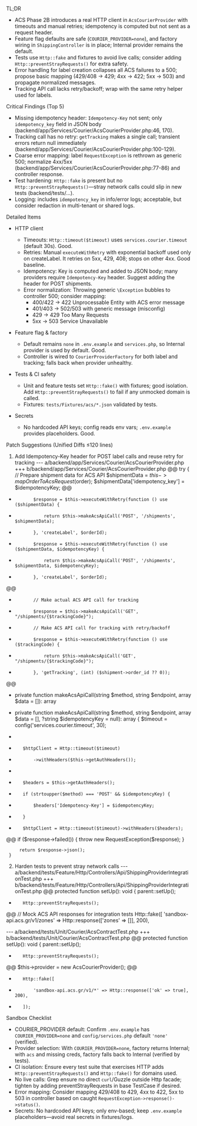 TL;DR
- ACS Phase 2B introduces a real HTTP client in `AcsCourierProvider` with timeouts and manual retries; idempotency is computed but not sent as a request header.
- Feature flag defaults are safe (`COURIER_PROVIDER=none`), and factory wiring in `ShippingController` is in place; Internal provider remains the default.
- Tests use `Http::fake` and fixtures to avoid live calls; consider adding `Http::preventStrayRequests()` for extra safety.
- Error handling for label creation collapses all ACS failures to a 500; propose basic mapping (429/408 → 429; 4xx → 422; 5xx → 503) and propagate normalized messages.
- Tracking API call lacks retry/backoff; wrap with the same retry helper used for labels.

Critical Findings (Top 5)
- Missing idempotency header: `Idempotency-Key` not sent; only `idempotency_key` field in JSON body (backend/app/Services/Courier/AcsCourierProvider.php:46, 170).
- Tracking call has no retry: `getTracking` makes a single call; transient errors return null immediately (backend/app/Services/Courier/AcsCourierProvider.php:100-129).
- Coarse error mapping: label `RequestException` is rethrown as generic 500; normalize 4xx/5xx (backend/app/Services/Courier/AcsCourierProvider.php:77-86) and controller response.
- Test hardening: `Http::fake` is present but no `Http::preventStrayRequests()`—stray network calls could slip in new tests (backend/tests/...).
- Logging: includes `idempotency_key` in info/error logs; acceptable, but consider redaction in multi-tenant or shared logs.

Detailed Items
- HTTP client
  - Timeouts: `Http::timeout($timeout)` uses `services.courier.timeout` (default 30s). Good.
  - Retries: Manual `executeWithRetry` with exponential backoff used only on createLabel. It retries on 5xx, 429, 408; stops on other 4xx. Good baseline.
  - Idempotency: Key is computed and added to JSON body; many providers require `Idempotency-Key` header. Suggest adding the header for POST shipments.
  - Error normalization: Throwing generic `\Exception` bubbles to controller 500; consider mapping:
    - 400/422 → 422 Unprocessable Entity with ACS error message
    - 401/403 → 502/503 with generic message (misconfig)
    - 429 → 429 Too Many Requests
    - 5xx → 503 Service Unavailable

- Feature flag & factory
  - Default remains `none` in `.env.example` and `services.php`, so Internal provider is used by default. Good.
  - Controller is wired to `CourierProviderFactory` for both label and tracking; falls back when provider unhealthy.

- Tests & CI safety
  - Unit and feature tests set `Http::fake()` with fixtures; good isolation. Add `Http::preventStrayRequests()` to fail if any unmocked domain is called.
  - Fixtures: `tests/Fixtures/acs/*.json` validated by tests.

- Secrets
  - No hardcoded API keys; config reads env vars; `.env.example` provides placeholders. Good.

Patch Suggestions (Unified Diffs ≤120 lines)

1) Add Idempotency-Key header for POST label calls and reuse retry for tracking
--- a/backend/app/Services/Courier/AcsCourierProvider.php
+++ b/backend/app/Services/Courier/AcsCourierProvider.php
@@
         try {
             // Prepare shipment data for ACS API
             $shipmentData = $this->mapOrderToAcsRequest($order);
             $shipmentData['idempotency_key'] = $idempotencyKey;
@@
-            $response = $this->executeWithRetry(function () use ($shipmentData) {
-                return $this->makeAcsApiCall('POST', '/shipments', $shipmentData);
-            }, 'createLabel', $orderId);
+            $response = $this->executeWithRetry(function () use ($shipmentData, $idempotencyKey) {
+                return $this->makeAcsApiCall('POST', '/shipments', $shipmentData, $idempotencyKey);
+            }, 'createLabel', $orderId);
@@
-            // Make actual ACS API call for tracking
-            $response = $this->makeAcsApiCall('GET', "/shipments/{$trackingCode}");
+            // Make ACS API call for tracking with retry/backoff
+            $response = $this->executeWithRetry(function () use ($trackingCode) {
+                return $this->makeAcsApiCall('GET', "/shipments/{$trackingCode}");
+            }, 'getTracking', (int) ($shipment->order_id ?? 0));
@@
-    private function makeAcsApiCall(string $method, string $endpoint, array $data = []): array
+    private function makeAcsApiCall(string $method, string $endpoint, array $data = [], ?string $idempotencyKey = null): array
     {
         $timeout = config('services.courier.timeout', 30);
-
-        $httpClient = Http::timeout($timeout)
-            ->withHeaders($this->getAuthHeaders());
+
+        $headers = $this->getAuthHeaders();
+        if (strtoupper($method) === 'POST' && $idempotencyKey) {
+            $headers['Idempotency-Key'] = $idempotencyKey;
+        }
+        $httpClient = Http::timeout($timeout)->withHeaders($headers);
@@
         if ($response->failed()) {
             throw new RequestException($response);
         }

         return $response->json();
     }

2) Harden tests to prevent stray network calls
--- a/backend/tests/Feature/Http/Controllers/Api/ShippingProviderIntegrationTest.php
+++ b/backend/tests/Feature/Http/Controllers/Api/ShippingProviderIntegrationTest.php
@@
     protected function setUp(): void
     {
         parent::setUp();
+        Http::preventStrayRequests();
@@
         // Mock ACS API responses for integration tests
         Http::fake([
             'sandbox-api.acs.gr/v1/zones' => Http::response(['zones' => []], 200),

--- a/backend/tests/Unit/Courier/AcsContractTest.php
+++ b/backend/tests/Unit/Courier/AcsContractTest.php
@@
     protected function setUp(): void
     {
         parent::setUp();
+        Http::preventStrayRequests();
@@
         $this->provider = new AcsCourierProvider();
@@
+        Http::fake([
+            'sandbox-api.acs.gr/v1/*' => Http::response(['ok' => true], 200),
+        ]);

Sandbox Checklist
- COURIER_PROVIDER default: Confirm `.env.example` has `COURIER_PROVIDER=none` and `config/services.php` default `'none'` (verified).
- Provider selection: With `COURIER_PROVIDER=none`, factory returns Internal; with `acs` and missing creds, factory falls back to Internal (verified by tests).
- CI isolation: Ensure every test suite that exercises HTTP adds `Http::preventStrayRequests()` and `Http::fake()` for domains used.
- No live calls: Grep ensure no direct `curl`/Guzzle outside Http facade; tighten by adding preventStrayRequests in base TestCase if desired.
- Error mapping: Consider mapping 429/408 to 429, 4xx to 422, 5xx to 503 in controller based on caught `RequestException->response()->status()`.
- Secrets: No hardcoded API keys; only env-based; keep `.env.example` placeholders—avoid real secrets in fixtures/logs.
